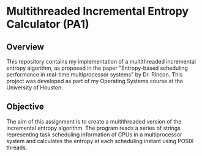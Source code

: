# Multithreaded Incremental Entropy Calculator (PA1)

## Overview
This repository contains my implementation of a multithreaded incremental entropy algorithm, as proposed in the paper "Entropy-based scheduling performance in real-time multiprocessor systems" by Dr. Rincon. This project was developed as part of my Operating Systems course at the University of Houston.

## Objective
The aim of this assignment is to create a multithreaded version of the incremental entropy algorithm. The program reads a series of strings representing task scheduling information of CPUs in a multiprocessor system and calculates the entropy at each scheduling instant using POSIX threads.


